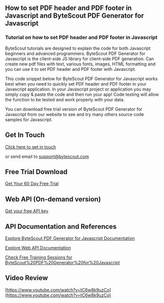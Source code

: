 ## How to set PDF header and PDF footer in Javascript and ByteScout PDF Generator for Javascript

### Tutorial on how to set PDF header and PDF footer in Javascript

ByteScout tutorials are designed to explain the code for both Javascript beginners and advanced programmers. ByteScout PDF Generator for Javascript is the client-side JS library for client-side PDF generation. Can create new pdf files with text, various fonts, images, HTML formatting and you can use it to set PDF header and PDF footer with Javascript.

This code snippet below for ByteScout PDF Generator for Javascript works best when you need to quickly set PDF header and PDF footer in your Javascript application. In your Javascript project or application you may simply copy & paste the code and then run your app! Code testing will allow the function to be tested and work properly with your data.

You can download free trial version of ByteScout PDF Generator for Javascript from our website to see and try many others source code samples for Javascript.

## Get In Touch

[Click here to get in touch](https://bytescout.zendesk.com/hc/en-us/requests/new?subject=ByteScout%20PDF%20Generator%20for%20Javascript%20Question)

or send email to [support@bytescout.com](mailto:support@bytescout.com?subject=ByteScout%20PDF%20Generator%20for%20Javascript%20Question) 

## Free Trial Download

[Get Your 60 Day Free Trial](https://bytescout.com/download/web-installer?utm_source=github-readme)

## Web API (On-demand version)

[Get your free API key](https://pdf.co/documentation/api?utm_source=github-readme)

## API Documentation and References

[Explore ByteScout PDF Generator for Javascript Documentation](https://bytescout.com/documentation/index.html?utm_source=github-readme)

[Explore Web API Documentation](https://pdf.co/documentation/api?utm_source=github-readme)

[Check Free Training Sessions for ByteScout%20PDF%20Generator%20for%20Javascript](https://academy.bytescout.com/)

## Video Review

[https://www.youtube.com/watch?v=tC6w8k9uzCo](https://www.youtube.com/watch?v=tC6w8k9uzCo)